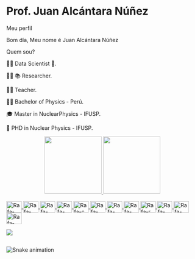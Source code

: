 # Prof. Juan Alcántara Núñez
 Meu perfil
 
Bom día, Meu nome é Juan Alcántara Núñez

Quem sou?

🕵️‍♂️    Data Scientist 🥰.

👨‍🔬 📚 Researcher.

👨‍🏫    Teacher.

👨‍🎓    Bachelor of Physics - Perú.

🎓    Master in NuclearPhysics - IFUSP.

🍾    PHD in Nuclear Physics - IFUSP.

<div align="center">
  <a href="https://github.com/profjuanito">
  <img height="150em" src="https://github-readme-stats.vercel.app/api?username=profjuanito&show_icons=true&theme=dracula&include_all_commits=true&count_private=true"/>
  <img height="150em" src="https://github-readme-stats.vercel.app/api/top-langs/?username=profjuanito&layout=compact&langs_count=7&theme=dracula"/>

</div>

 <div style="display: inline_block"><br>
  <img align="center" alt="Rafa-linux" height="30" width="40" src="https://cdn.jsdelivr.net/gh/devicons/devicon/icons/linux/linux-original.svg">
  <img align="center" alt="Rafa-Ubuntu" height="30" width="40" src="https://cdn.jsdelivr.net/gh/devicons/devicon/icons/ubuntu/ubuntu-plain.svg">
  <img align="center" alt="Rafa-apple" height="30" width="40" src="https://cdn.jsdelivr.net/gh/devicons/devicon/icons/apple/apple-original.svg">
  <img align="center" alt="Rafa-latex" height="30" width="40" src="https://cdn.jsdelivr.net/gh/devicons/devicon/icons/latex/latex-original.svg">
  <img align="center" alt="Rafa-c" height="30" width="40" src="https://cdn.jsdelivr.net/gh/devicons/devicon/icons/c/c-original.svg">
  <img align="center" alt="Rafa-c++" height="30" width="40" src="https://cdn.jsdelivr.net/gh/devicons/devicon/icons/cplusplus/cplusplus-original.svg">
  <img align="center" alt="Rafa-phyton" height="30" width="40" src="https://cdn.jsdelivr.net/gh/devicons/devicon/icons/python/python-original.svg">
  <img align="center" alt="Rafa-mathlab" height="30" width="40" src="https://cdn.jsdelivr.net/gh/devicons/devicon/icons/matlab/matlab-original.svg">
  <img align="center" alt="Rafa-r" height="30" width="40" src="https://cdn.jsdelivr.net/gh/devicons/devicon/icons/r/r-original.svg">
  <img align="center" alt="Rafa-rstudio" height="30" width="40" src="https://cdn.jsdelivr.net/gh/devicons/devicon/icons/rstudio/rstudio-original.svg">
  <img align="center" alt="Rafa-mysql" height="30" width="40" src="https://cdn.jsdelivr.net/gh/devicons/devicon/icons/mysql/mysql-original.svg">
  <img align="center" alt="Rafa-spss" height="30" width="40" src="https://cdn.jsdelivr.net/gh/devicons/devicon/icons/spss/spss-original.svg">
  
</div>
 
 <a href="https://linkedin.com/in/juan-a-alcántara-núñez" target="_blank"><img src="https://img.shields.io/badge/-LinkedIn-%230077B5?style=for-the-badge&logo=linkedin&logoColor=white" target="_blank"></a> 

 ##
  ![Snake animation](https://github.com/profjuanito/profjuanito/blob/output/github-contribution-grid-snake.svg)
